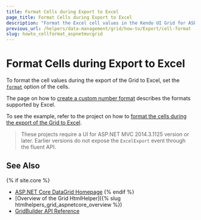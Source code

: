 ```yaml
---
title: Format Cells during Export to Excel
page_title: Format Cells during Export to Excel
description: "Format the Excel cell values in the Kendo UI Grid for ASP.NET MVC."
previous_url: /helpers/data-management/grid/how-to/Export/cell-format
slug: howto_cellformat_aspnetmvcgrid
---
```


# Format Cells during Export to Excel

To format the cell values during the export of the Grid to Excel, set the [`format`](https://docs.telerik.com/kendo-ui/api/javascript/ooxml/workbook.html#configuration-sheets.rows.cells.format) option of the cells.

The page on how to [create a custom number format](https://support.office.com/en-us/article/Create-a-custom-number-format-78f2a361-936b-4c03-8772-09fab54be7f4) describes the formats supported by Excel.

To see the example, refer to the project on how to [format the cells during the export of the Grid to Excel](https://github.com/telerik/ui-for-aspnet-mvc-examples/tree/master/Telerik.Examples.Mvc/Telerik.Examples.Mvc/Areas/GridExcelExportCellFormat).

> These projects require a UI for ASP.NET MVC 2014.3.1125 version or later. Earlier versions do not expose the `ExcelExport` event through the fluent API.

## See Also

{% if site.core %}
* [ASP.NET Core DataGrid Homepage](https://www.telerik.com/aspnet-core-ui/grid)
{% endif %}
* [Overview of the Grid HtmlHelper]({% slug htmlhelpers_grid_aspnetcore_overview %})
* [GridBuilder API Reference](https://docs.telerik.com/aspnet-mvc/api/kendo.mvc.ui.fluent/gridbuilder)
